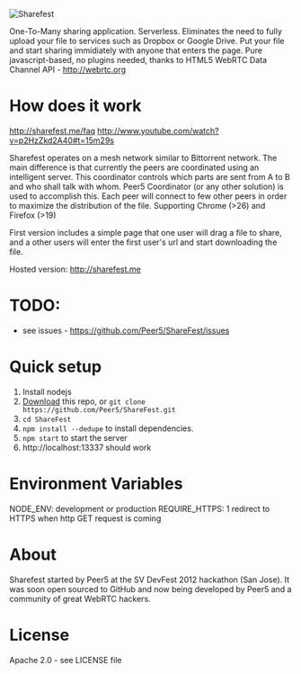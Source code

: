 ![Sharefest](https://raw.github.com/Peer5/ShareFest/master/public/img/logo.png)

One-To-Many sharing application. Serverless.
Eliminates the need to fully upload your file to services such as Dropbox or Google Drive.
Put your file and start sharing immidiately with anyone that enters the page.
Pure javascript-based, no plugins needed, thanks to HTML5 WebRTC Data Channel API - http://webrtc.org

How does it work
================
http://sharefest.me/faq
http://www.youtube.com/watch?v=p2HzZkd2A40#t=15m29s

Sharefest operates on a mesh network similar to Bittorrent network.
The main difference is that currently the peers are coordinated using an intelligent server.
This coordinator controls which parts are sent from A to B and who shall talk with whom.
Peer5 Coordinator (or any other solution) is used to accomplish this.
Each peer will connect to few other peers in order to maximize the distribution of the file.
Supporting Chrome (>26) and Firefox (>19)

First version includes a simple page that one user will drag a file to
share, and a other users will enter the first user's url and start downloading the file.

Hosted version: http://sharefest.me

TODO:
============
* see issues - https://github.com/Peer5/ShareFest/issues

Quick setup
==============
1. Install nodejs
2. [Download](https://github.com/Peer5/ShareFest/archive/master.zip) this repo, or `git clone https://github.com/Peer5/ShareFest.git`
3. `cd ShareFest`
4. `npm install --dedupe` to install dependencies.
5. `npm start` to start the server
6. http://localhost:13337 should work

Environment Variables
==============
NODE_ENV: development or production
REQUIRE_HTTPS: 1 redirect to HTTPS when http GET request is coming

About
==============
Sharefest started by Peer5 at the SV DevFest 2012 hackathon (San Jose).
It was soon open sourced to GitHub and now being developed by Peer5 and a community of great WebRTC hackers.

License
==============
Apache 2.0 - see LICENSE file
